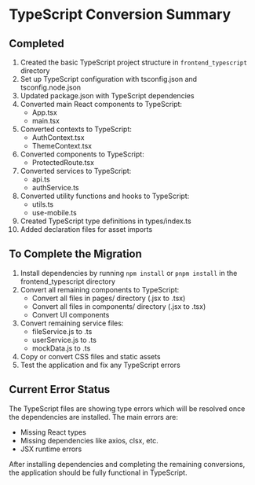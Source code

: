 # TypeScript Conversion Summary

## Completed
1. Created the basic TypeScript project structure in `frontend_typescript` directory
2. Set up TypeScript configuration with tsconfig.json and tsconfig.node.json
3. Updated package.json with TypeScript dependencies
4. Converted main React components to TypeScript:
   - App.tsx
   - main.tsx
5. Converted contexts to TypeScript:
   - AuthContext.tsx
   - ThemeContext.tsx
6. Converted components to TypeScript:
   - ProtectedRoute.tsx
7. Converted services to TypeScript:
   - api.ts
   - authService.ts
8. Converted utility functions and hooks to TypeScript:
   - utils.ts
   - use-mobile.ts
9. Created TypeScript type definitions in types/index.ts
10. Added declaration files for asset imports

## To Complete the Migration
1. Install dependencies by running `npm install` or `pnpm install` in the frontend_typescript directory
2. Convert all remaining components to TypeScript:
   - Convert all files in pages/ directory (.jsx to .tsx)
   - Convert all files in components/ directory (.jsx to .tsx)
   - Convert UI components
3. Convert remaining service files:
   - fileService.js to .ts
   - userService.js to .ts
   - mockData.js to .ts
4. Copy or convert CSS files and static assets
5. Test the application and fix any TypeScript errors

## Current Error Status
The TypeScript files are showing type errors which will be resolved once the dependencies are installed. The main errors are:
- Missing React types
- Missing dependencies like axios, clsx, etc.
- JSX runtime errors

After installing dependencies and completing the remaining conversions, the application should be fully functional in TypeScript.
